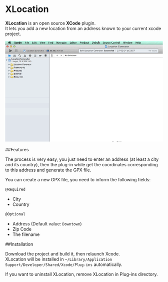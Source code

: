 # XLocation

**XLocation** is an open source **XCode** plugin.
<br />
It lets you add a new location from an address known to your current xcode project.
<br />

![Demo](Screens/demo.gif)

##Features

The process is very easy, you just need to enter an address (at least a city and its country), then the plug-in while get the coordinates corresponding to this address and generate the GPX file.

You can create a new GPX file, you need to inform the following fields:

```` objective-c
@Required
````

- City
- Country

```` objective-c
@Optional
````

- Address 	(Default value: `Downtown`)
- Zip Code
- The filename


##Installation

Download the project and build it, then relaunch Xcode.
<br />
XLocation will be installed in `~/Library/Application Support/Developer/Shared/Xcode/Plug-ins` automatically.

If you want to uninstall XLocation, remove XLocation in Plug-ins directory.